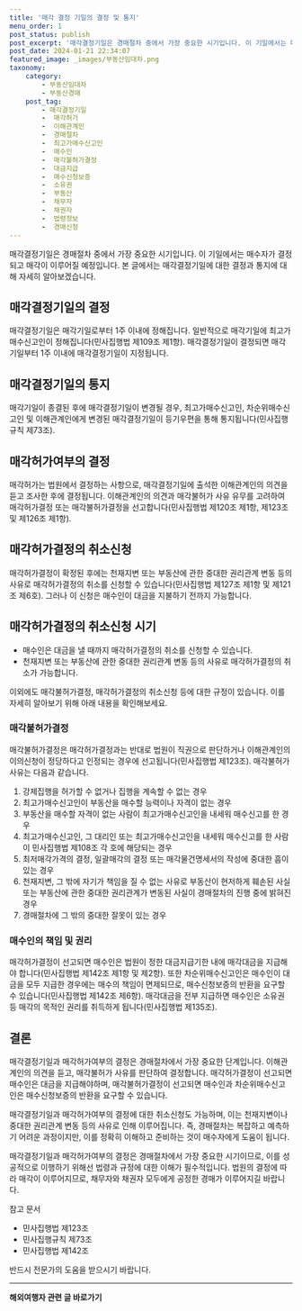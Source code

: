 ```yaml
---
title: '매각 결정 기일의 결정 및 통지'
menu_order: 1
post_status: publish
post_excerpt: '매각결정기일은 경매절차 중에서 가장 중요한 시기입니다. 이 기일에서는 매수자가 결정되고 매각이 이루어질 예정입니다. 본 글에서는 매각결정기일에 대한 결정과 통지에 대해 자세히 알아보겠습니다.'
post_date: 2024-01-21 22:34:07
featured_image: _images/부동산임대차.png
taxonomy:
    category:
        - 부동산임대차
        - 부동산경매
    post_tag:
        - 매각결정기일
        -  매각허가
        -  이해관계인
        -  경매절차
        -  최고가매수신고인
        -  매수인
        -  매각불허가결정
        -  대금지급
        -  매수신청보증
        -  소유권
        -  부동산
        -  채무자
        -  채권자
        -  법령정보
        -  경매신청
---
```



매각결정기일은 경매절차 중에서 가장 중요한 시기입니다. 이 기일에서는 매수자가 결정되고 매각이 이루어질 예정입니다. 본 글에서는 매각결정기일에 대한 결정과 통지에 대해 자세히 알아보겠습니다.

## 매각결정기일의 결정

매각결정기일은 매각기일로부터 1주 이내에 정해집니다. 일반적으로 매각기일에 최고가매수신고인이 정해집니다(민사집행법 제109조 제1항). 매각결정기일이 결정되면 매각기일부터 1주 이내에 매각결정기일이 지정됩니다.

## 매각결정기일의 통지

매각기일이 종결된 후에 매각결정기일이 변경될 경우, 최고가매수신고인, 차순위매수신고인 및 이해관계인에게 변경된 매각결정기일이 등기우편을 통해 통지됩니다(민사집행규칙 제73조).

## 매각허가여부의 결정

매각허가는 법원에서 결정하는 사항으로, 매각결정기일에 출석한 이해관계인의 의견을 듣고 조사한 후에 결정됩니다. 이해관계인의 의견과 매각불허가 사유 유무를 고려하여 매각허가결정 또는 매각불허가결정을 선고합니다(민사집행법 제120조 제1항, 제123조 및 제126조 제1항).

## 매각허가결정의 취소신청

매각허가결정이 확정된 후에는 천재지변 또는 부동산에 관한 중대한 권리관계 변동 등의 사유로 매각허가결정의 취소를 신청할 수 있습니다(민사집행법 제127조 제1항 및 제121조 제6호). 그러나 이 신청은 매수인이 대금을 지불하기 전까지 가능합니다.

## 매각허가결정의 취소신청 시기

- 매수인은 대금을 낼 때까지 매각허가결정의 취소를 신청할 수 있습니다.
- 천재지변 또는 부동산에 관한 중대한 권리관계 변동 등의 사유로 매각허가결정의 취소가 가능합니다.

이외에도 매각불허가결정, 매각허가결정의 취소신청 등에 대한 규정이 있습니다. 이를 자세히 알아보기 위해 아래 내용을 확인해보세요.

### 매각불허가결정

매각불허가결정은 매각허가결정과는 반대로 법원이 직권으로 판단하거나 이해관계인의 이의신청이 정당하다고 인정되는 경우에 선고됩니다(민사집행법 제123조). 매각불허가 사유는 다음과 같습니다.

1. 강제집행을 허가할 수 없거나 집행을 계속할 수 없는 경우
2. 최고가매수신고인이 부동산을 매수할 능력이나 자격이 없는 경우
3. 부동산을 매수할 자격이 없는 사람이 최고가매수신고인을 내세워 매수신고를 한 경우
4. 최고가매수신고인, 그 대리인 또는 최고가매수신고인을 내세워 매수신고를 한 사람이 민사집행법 제108조 각 호에 해당되는 경우
5. 최저매각가격의 결정, 일괄매각의 결정 또는 매각물건명세서의 작성에 중대한 흠이 있는 경우
6. 천재지변, 그 밖에 자기가 책임을 질 수 없는 사유로 부동산이 현저하게 훼손된 사실 또는 부동산에 관한 중대한 권리관계가 변동된 사실이 경매절차의 진행 중에 밝혀진 경우
7. 경매절차에 그 밖의 중대한 잘못이 있는 경우

### 매수인의 책임 및 권리

매각허가결정이 선고되면 매수인은 법원이 정한 대금지급기한 내에 매각대금을 지급해야 합니다(민사집행법 제142조 제1항 및 제2항). 또한 차순위매수신고인은 매수인이 대금을 모두 지급한 경우에는 매수의 책임이 면제되므로, 매수신청보증의 반환을 요구할 수 있습니다(민사집행법 제142조 제6항). 매각대금을 전부 지급하면 매수인은 소유권 등 매각의 목적인 권리를 취득하게 됩니다(민사집행법 제135조).

## 결론

매각결정기일과 매각허가여부의 결정은 경매절차에서 가장 중요한 단계입니다. 이해관계인의 의견을 듣고, 매각불허가 사유를 판단하여 결정합니다. 매각허가결정이 선고되면 매수인은 대금을 지급해야하며, 매각불허가결정이 선고되면 매수인과 차순위매수신고인은 매수신청보증의 반환을 요구할 수 있습니다.

매각결정기일과 매각허가여부의 결정에 대한 취소신청도 가능하며, 이는 천재지변이나 중대한 권리관계 변동 등의 사유로 인해 이루어집니다. 즉, 경매절차는 복잡하고 예측하기 어려운 과정이지만, 이를 정확히 이해하고 준비하는 것이 매수자에게 도움이 됩니다.

매각결정기일과 매각허가여부의 결정은 경매절차에서 가장 중요한 시기이므로, 이를 성공적으로 이행하기 위해선 법령과 규정에 대한 이해가 필수적입니다. 법원의 결정에 따라 매각이 이루어지므로, 채무자와 채권자 모두에게 공정한 경매가 이루어지길 바랍니다.

참고 문서
- 민사집행법 제123조
- 민사집행규칙 제73조
- 민사집행법 제142조

반드시 전문가의 도움을 받으시기 바랍니다.
<!-- wp:separator -->
<hr class="wp-block-separator has-alpha-channel-opacity"/>
<!-- /wp:separator -->

<!-- wp:group {"backgroundColor":"base","layout":{"type":"constrained"}} -->
<div class="wp-block-group has-base-background-color has-background"><!-- wp:paragraph {"align":"center","fontSize":"medium"} -->
<p class="has-text-align-center has-large-font-size"><strong>해외여행자 관련 글 바로가기</strong></p>
<!-- /wp:paragraph -->


<!-- wp:latest-posts
{"categories":[{"id":14870,"count":19,"description":"","link":"https://uknowlaw.com/category/%ed%95%b4%ec%99%b8%ec%97%ac%ed%96%89%ec%9e%90/","name":"해외여행자","slug":"해외여행자","taxonomy":"category","parent":0,"meta":[],"_links":{"self":[{"href":"https://uknowlaw.com/wp-json/wp/v2/categories/14870"}],"collection":[{"href":"https://uknowlaw.com/wp-json/wp/v2/categories"}],"about":[{"href":"https://uknowlaw.com/wp-json/wp/v2/taxonomies/category"}],"wp:post_type":[{"href":"https://uknowlaw.com/wp-json/wp/v2/posts?categories=14870"}],"curies":[{"name":"wp","href":"https://api.w.org/{rel}","templated":true}]}}],"postsToShow":100,"excerptLength":28,"postLayout":"grid","columns":2,"featuredImageAlign":"left","featuredImageSizeSlug":"large","fontSize":"small"} /--></div>
<!-- /wp:group -->
